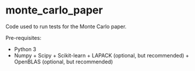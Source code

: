# monte_carlo_paper

Code used to run tests for the Monte Carlo paper.

Pre-requisites:
- Python 3
- Numpy + Scipy + Scikit-learn + LAPACK (optional, but recommended) + OpenBLAS (optional, but recommended)

